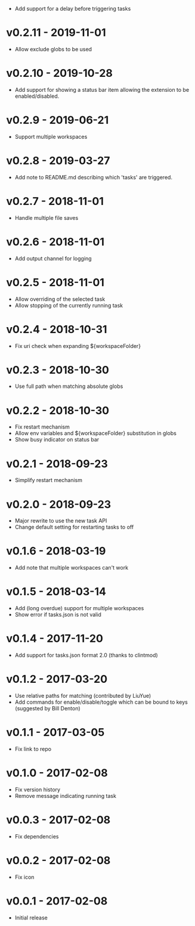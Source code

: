 - Add support for a delay before triggering tasks

# v0.2.11 - 2019-11-01
- Allow exclude globs to be used

# v0.2.10 - 2019-10-28
- Add support for showing a status bar item allowing the extension to be enabled/disabled.

# v0.2.9 - 2019-06-21
- Support multiple workspaces

# v0.2.8 - 2019-03-27
- Add note to README.md describing which 'tasks' are triggered.

# v0.2.7 - 2018-11-01
- Handle multiple file saves

# v0.2.6 - 2018-11-01
- Add output channel for logging

# v0.2.5 - 2018-11-01
- Allow overriding of the selected task
- Allow stopping of the currently running task

# v0.2.4 - 2018-10-31
- Fix uri check when expanding ${workspaceFolder}

# v0.2.3 - 2018-10-30
- Use full path when matching absolute globs

# v0.2.2 - 2018-10-30
- Fix restart mechanism
- Allow env variables and ${workspaceFolder} substitution in globs
- Show busy indicator on status bar

# v0.2.1 - 2018-09-23
- Simplify restart mechanism

# v0.2.0 - 2018-09-23
- Major rewrite to use the new task API
- Change default setting for restarting tasks to off

# v0.1.6 - 2018-03-19
- Add note that multiple workspaces can't work

# v0.1.5 - 2018-03-14
- Add (long overdue) support for multiple workspaces
- Show error if tasks.json is not valid

# v0.1.4 - 2017-11-20
- Add support for tasks.json format 2.0 (thanks to clintmod)

# v0.1.2 - 2017-03-20
- Use relative paths for matching (contributed by LiuYue)
- Add commands for enable/disable/toggle which can be bound to keys (suggested by Bill Denton)

# v0.1.1 - 2017-03-05
- Fix link to repo

# v0.1.0 - 2017-02-08
- Fix version history
- Remove message indicating running task

# v0.0.3 - 2017-02-08
- Fix dependencies

# v0.0.2 - 2017-02-08
- Fix icon

# v0.0.1 - 2017-02-08
- Initial release
